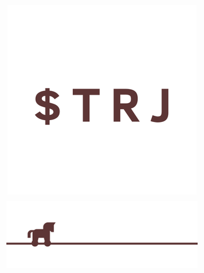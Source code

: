 <p align="center"><img alt="TRJ" src="img/logo.png"></p>
<p align="center"><img alt="..." src="img/banner.png"></p>
